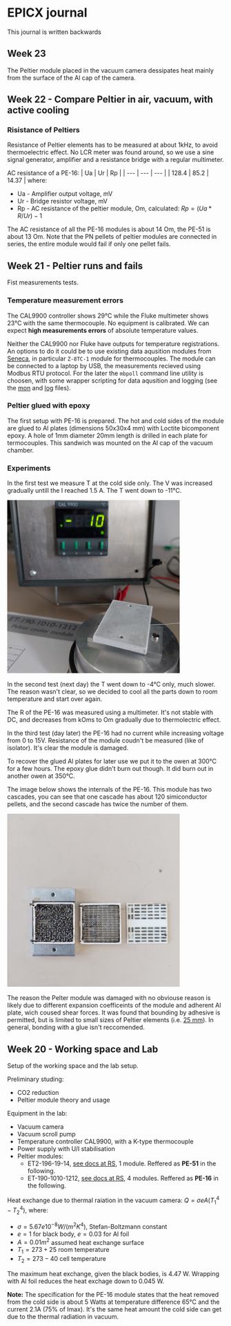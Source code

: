 # EPICX journal
This journal is written backwards 

## Week 23
The Peltier module placed in the vacuum camera dessipates heat mainly from the surface of the Al cap of the camera.  

## Week 22 - Compare Peltier in air, vacuum, with active cooling
### Risistance of Peltiers
Resistance of Peltier elements has to be measured at about 1kHz, to avoid thermoelectric effect. No LCR meter was found around, so we use a sine signal generator, amplifier and a resistance bridge with a regular multimeter.

AC resistance of a PE-16:
| Ua | Ur | Rp |
| --- | --- | --- |
| 128.4 | 85.2 | 14.37 |
where:
- Ua - Amplifier output voltage, mV
- Ur - Bridge resistor voltage, mV
- Rp - AC resistance of the peltier module, Om, calculated:
$Rp = (Ua * R / Ur) - 1$

The AC resistance of all the PE-16 modules is about 14 Om, the PE-51 is about 13 Om. Note that the PN pellets of peltier modules are connected in series, the entire module would fail if only one pellet fails.

## Week 21 - Peltier runs and fails
Fist measurements tests.

### Temperature measurement errors
The CAL9900 controller shows 29&deg;C while the Fluke multimeter shows 23&deg;C with the same thermocouple. No equipment is calibrated. We can expect **high measurements errors** of absolute temperature values.

Neither the CAL9900 nor Fluke have outputs for temperature registrations. An options to do it could be to use existing data aqusition modules from [Seneca](https://www.seneca.it/), in particular `Z-8TC-1` module for thermocouples. The module can be connected to a laptop by USB, the measurements recieved using Modbus RTU protocol. For the later the `mbpoll` command line utility is choosen, with some wrapper scripting for data aqusition and logging (see the [mon](./mon) and [log](./log) files).

### Peltier glued with epoxy
The first setup with PE-16 is prepared. The hot and cold sides of the module are glued to Al plates (dimensions 50x30x4 mm) with Loctite bicomponent epoxy. A hole of 1mm diameter 20mm length is drilled in each plate for termocouples. This sandwich was mounted on the Al cap of the vacuum chamber.

### Experiments
In the first test we measure T at the cold side only. The V was increased gradually untill the I reached 1.5 A. The T went down to -11&deg;C.

<img alt="Fist test of a Peltier module" src="img/20240521_125408.jpg" width=400px>

In the second test (next day) the T went down to -4&deg;C only, much slower. The reason wasn't clear, so we decided to cool all the parts down to room temperature and start over again.

The R of the PE-16 was measured using a multimeter. It's not stable with DC, and decreases from kOms to Om gradually due to thermolectric effect.

In the third test (day later) the PE-16 had no current while increasing voltage from 0 to 15V. Resistance of the module coudn't be measured (like of isolator). It's clear the module is damaged.

To recover the glued Al plates for later use we put it to the owen at 300&deg;C for a few hours. The epoxy glue didn't burn out though. It did burn out in another owen at 350&deg;C.

The image below shows the internals of the PE-16. This module has two cascades, you can see that one cascade has about 120 simiconductor pellets, and the second cascade has twice the number of them.

<img alt="Internals of th Peltier module" src="img/20240524_101106.jpg" width=400px>

The reason the Pelter module was damaged with no obviouse reason is likely due to different expansion coefficeints of the module and adherent Al plate, wich coused shear forces. It was found that bounding by adhesive is permitted, but is limited to small sizes of Peltier elements (i.e. [25 mm](https://customthermoelectric.com/tech-info/install/tec-installation.html)). In general, bonding with a glue isn't reccomended.

## Week 20 - Working space and Lab
Setup of the working space and the lab setup.

Preliminary studing:
* CO2 reduction
* Peltier module theory and usage

Equipment in the lab:
* Vacuum camera 
* Vacuum scroll pump
* Temperature controller CAL9900, with a K-type thermocouple 
* Power supply with U/I stabilisation
* Peltier modules:
    * ET2-196-19-14, [see docs at RS](https://docs.rs-online.com/f6bf/A700000008614874.pdf), 1 module. Reffered as **PE-51** in the following.
    * ET-190-1010-1212, [see docs at RS](https://it.rs-online.com/web/p/moduli-peltier/4901430), 4 modules. Reffered as **PE-16** in the following.

Heat exchange due to thermal raiation in the vacuum camera:
$Q = \sigma e A (T_1^4 - T_2^4)$, where:
* $\sigma = 5.67e10^{-8} W/(m^2 K^4)$, Stefan-Boltzmann constant
* $e = 1$ for black body, $e = 0.03$ for Al foil
* $A = 0.01 m^2$ assumed heat exchange surface
* $T_1 = 273 + 25$ room temperature
* $T_2 = 273 - 40$ cell temperature

The maximum heat exchange, given the black bodies, is 4.47 W. Wrapping with Al foil reduces the heat exchage down to 0.045 W.

**Note:** The specification for the PE-16 module states that the heat removed from the cold side is about 5 Watts at temperature difference 65&deg;C and the current 2.1A (75% of Imax). It's the same heat amount the cold side can get due to the thermal radiation in vacuum.
